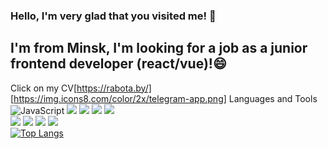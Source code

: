 ### Hello, I'm very glad that you visited me! 👋
## I'm from Minsk, I'm looking for a job as a junior frontend developer (react/vue)!😄 
Click on my CV[https://rabota.by/]
[https://img.icons8.com/color/2x/telegram-app.png]
Languages and Tools
</br>
![JavaScript](https://img.shields.io/badge/-<JavaScript>-<COLOR>?style=flat-square&logo=JavaScript&LogoColor=47C5FB)
![](https://img.icons8.com/color/2x/javascript.png)
![](https://img.icons8.com/color/2x/html-5.png)
![](https://img.icons8.com/color/2x/css3.png)
![](https://img.icons8.com/color/2x/sass.png)
</br>
![](https://img.icons8.com/color/2x/visual-studio-code-2019.png)
![](https://img.icons8.com/color/2x/npm.png)
![](https://img.icons8.com/color/2x/nodejs.png)
![](https://img.icons8.com/ultraviolet/2x/react.png)
</br>
[![Top Langs](https://github-readme-stats.vercel.app/api/top-langs/?username=scrappyjs666&layout=compact)](https://github.com/anuraghazra/github-readme-stats)

<!--
**scrappyjs666/scrappyjs666** is a ✨ _special_ ✨ repository because its `README.md` (this file) appears on your GitHub profile.




